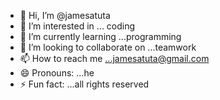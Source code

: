 - 👋 Hi, I’m @jamesatuta
- 👀 I’m interested in ... coding
- 🌱 I’m currently learning ...programming
- 💞️ I’m looking to collaborate on ...teamwork
- 📫 How to reach me ...jamesatuta@gmail.com
- 😄 Pronouns: ...he
- ⚡ Fun fact: ...all rights reserved

<!---
jamesatuta/jamesatuta is a ✨ special ✨ repository because its `README.md` (this file) appears on your GitHub profile.
You can click the Preview link to take a look at your changes.
--->
